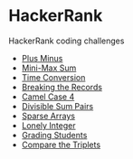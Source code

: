 # HackerRank
HackerRank coding challenges

- <a href="https://github.com/matheus-miranda/HackerRank/tree/master/Plus%20Minus">Plus Minus</a>
- <a href="https://github.com/matheus-miranda/HackerRank/tree/master/Mini-Max%20Sum">Mini-Max Sum</a>
- <a href="https://github.com/matheus-miranda/HackerRank/tree/master/Time%20Conversion">Time Conversion</a>
- <a href="https://github.com/matheus-miranda/HackerRank/tree/master/Breaking%20the%20Records">Breaking the Records</a>
- <a href="https://github.com/matheus-miranda/HackerRank/tree/master/Camel%20Case%204">Camel Case 4</a>
- <a href="https://github.com/matheus-miranda/HackerRank/tree/master/Divisible%20Sum%20Pairs">Divisible Sum Pairs</a>
- <a href="https://github.com/matheus-miranda/HackerRank/tree/master/Sparse%20Arrays">Sparse Arrays</a>
- <a href="https://github.com/matheus-miranda/HackerRank/tree/master/Lonely%20Integer">Lonely Integer</a>
- <a href="https://github.com/matheus-miranda/HackerRank/tree/master/Grading%20Students">Grading Students</a>
- <a href="https://github.com/matheus-miranda/HackerRank/tree/master/Compare%20the%20Triplets">Compare the Triplets</a>
